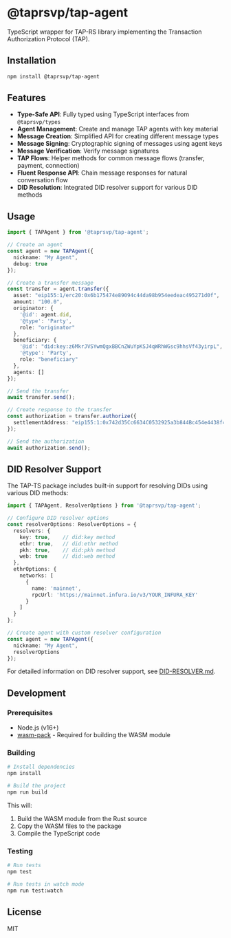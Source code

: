 # @taprsvp/tap-agent

TypeScript wrapper for TAP-RS library implementing the Transaction Authorization Protocol (TAP).

## Installation

```bash
npm install @taprsvp/tap-agent
```

## Features

- **Type-Safe API**: Fully typed using TypeScript interfaces from `@taprsvp/types`
- **Agent Management**: Create and manage TAP agents with key material
- **Message Creation**: Simplified API for creating different message types
- **Message Signing**: Cryptographic signing of messages using agent keys
- **Message Verification**: Verify message signatures
- **TAP Flows**: Helper methods for common message flows (transfer, payment, connection)
- **Fluent Response API**: Chain message responses for natural conversation flow
- **DID Resolution**: Integrated DID resolver support for various DID methods

## Usage

```typescript
import { TAPAgent } from '@taprsvp/tap-agent';

// Create an agent
const agent = new TAPAgent({
  nickname: "My Agent",
  debug: true
});

// Create a transfer message
const transfer = agent.transfer({
  asset: "eip155:1/erc20:0x6b175474e89094c44da98b954eedeac495271d0f",
  amount: "100.0",
  originator: {
    '@id': agent.did,
    '@type': 'Party',
    role: "originator"
  },
  beneficiary: {
    '@id': "did:key:z6MkrJVSYwmQgxBBCnZWuYpKSJ4qWRhWGsc9hhsVf43yirpL",
    '@type': 'Party',
    role: "beneficiary"
  },
  agents: []
});

// Send the transfer
await transfer.send();

// Create response to the transfer
const authorization = transfer.authorize({
  settlementAddress: "eip155:1:0x742d35Cc6634C0532925a3b844Bc454e4438f44e"
});

// Send the authorization
await authorization.send();
```

## DID Resolver Support

The TAP-TS package includes built-in support for resolving DIDs using various DID methods:

```typescript
import { TAPAgent, ResolverOptions } from '@taprsvp/tap-agent';

// Configure DID resolver options
const resolverOptions: ResolverOptions = {
  resolvers: {
    key: true,    // did:key method
    ethr: true,   // did:ethr method
    pkh: true,    // did:pkh method
    web: true     // did:web method
  },
  ethrOptions: {
    networks: [
      {
        name: 'mainnet',
        rpcUrl: 'https://mainnet.infura.io/v3/YOUR_INFURA_KEY'
      }
    ]
  }
};

// Create agent with custom resolver configuration
const agent = new TAPAgent({
  nickname: "My Agent",
  resolverOptions
});
```

For detailed information on DID resolver support, see [DID-RESOLVER.md](DID-RESOLVER.md).

## Development

### Prerequisites

- Node.js (v16+)
- [wasm-pack](https://rustwasm.github.io/wasm-pack/installer/) - Required for building the WASM module

### Building

```bash
# Install dependencies
npm install

# Build the project
npm run build
```

This will:
1. Build the WASM module from the Rust source
2. Copy the WASM files to the package
3. Compile the TypeScript code

### Testing

```bash
# Run tests
npm test

# Run tests in watch mode
npm run test:watch
```

## License

MIT
